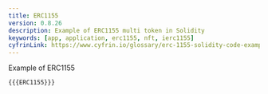 ```yaml
---
title: ERC1155
version: 0.8.26
description: Example of ERC1155 multi token in Solidity
keywords: [app, application, erc1155, nft, ierc1155]
cyfrinLink: https://www.cyfrin.io/glossary/erc-1155-solidity-code-example
---
```


Example of ERC1155

```solidity
{{{ERC1155}}}
```
